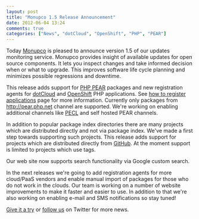 ```yaml
---
layout: post
title: "Monupco 1.5 Release Announcement"
date: 2012-06-04 13:24
comments: true
categories: ["News", "dotCloud", "OpenShift", "PHP", "PEAR"]
---
```


Today [Monupco](http://monupco.com) is pleased to announce version 1.5
of our updates monitoring service. Monupco provides insight of available
updates for open source components. It lets you inspect changes and take
informed decision when or what to upgrade. This improves software life cycle
planning and minimizes possible regressions and downtime.


This release adds support for [PHP PEAR](http://pear.php.net/) packages and
new registration agents for [dotCloud](http://dotcloud.com) and
[OpenShift](http://openshift.redhat.com) PHP applications. See
[how to register applications](http://monupco.com/register/) page for more information.
Currently only packages from <http://pear.php.net> channel are supported.
We're working on enabling additional channels like [PECL](http://pecl.php.net)
and self hosted PEAR channels.

In addition to popular package index directories there are many projects which
are distributed directly and not via package index. We've made a first step towards
supporting such projects. This release adds support for projects which are
distributed directly from [GitHub](http://github.com). At the moment support is limited
to projects which use tags.

Our web site now supports search functionality via Google custom search.


In the next releases we're going to add registration agents for more cloud/PaaS vendors
and enable manual import of packages for those who do not work in the clouds. Our team
is working on a number of website improvements to make it faster and easier to use.
In addition to that we're also working on enabling e-mail and SMS notifications so
stay tuned!

<a href="https://monupco-otb.rhcloud.com/applications/mine/">Give it a try</a>
or [follow us](https://twitter.com/monupco) on Twitter for more news.
